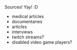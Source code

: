 Sources! Yay! :D

- medical articles
- documentaries
- articles
- interviews
- twitch streams?
- disabled video game players?


